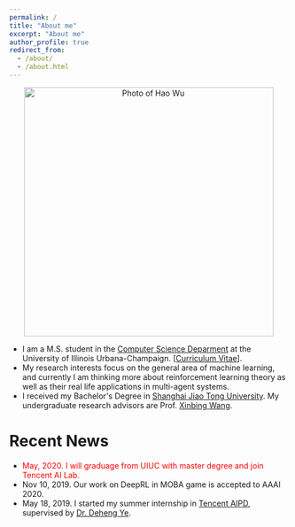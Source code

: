 ```yaml
---
permalink: /
title: "About me"
excerpt: "About me"
author_profile: true
redirect_from: 
  - /about/
  - /about.html
---
```


<center>
  <img src="https://albertwu96.github.io/images/haowu.jpeg" alt="Photo of Hao Wu" width="450"/>
</center>

* I am a M.S. student in the [Computer Science Deparment](https://cs.illinois.edu/) at the University of Illinois Urbana-Champaign. [[Curriculum Vitae](https://albertwu96.github.io/files/wuhao_cv_2020.pdf)].
* My research interests focus on the general area of machine learning, and currently I am thinking more about reinforcement learning theory as well as their real life applications in multi-agent systems.
* I received my Bachelor's Degree in [Shanghai Jiao Tong University](http://en.sjtu.edu.cn/). My undergraduate research advisors are Prof. [Xinbing Wang](http://www.cs.sjtu.edu.cn/~wang-xb/).

<script type='text/javascript' id='clustrmaps' src='//cdn.clustrmaps.com/map_v2.js?cl=ffffff&w=300&t=n&d=V9V0w7npnmo-y4EGo1Ss0TXITRWzme3wHD7iNwLGWPk&co=1d3a4f&cmo=3acc3a&cmn=ff5353&ct=ffffff'></script>

# Recent News

* <span style="color:red">May, 2020. I will graduage from UIUC with master degree and join Tencent AI Lab.</span>
* Nov 10, 2019. Our work on DeepRL in MOBA game is accepted to AAAI 2020.
* May 18, 2019. I started my summer internship in [Tencent AIPD](https://ai.qq.com/hr/ailab.shtml), supervised by [Dr. Deheng Ye](https://yedeheng.weebly.com/).
